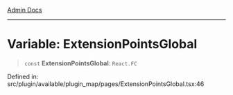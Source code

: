 [Admin Docs](/)

***

# Variable: ExtensionPointsGlobal

> `const` **ExtensionPointsGlobal**: `React.FC`

Defined in: src/plugin/available/plugin\_map/pages/ExtensionPointsGlobal.tsx:46
